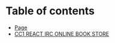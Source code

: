 # Table of contents

* [Page](README.md)
* [CC1 REACT IRC ONLINE BOOK STORE](cc1-react-irc-online-book-store.md)
